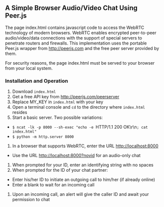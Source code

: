 ## A Simple Browser Audio/Video Chat Using Peer.js

The page index.html contains javascript code to access the WebRTC technology of modern browsers. WebRTC enables encrypted peer-to-peer audio/video/data connections with the support of special servers to penetrate routers and firewalls. This implementation uses the portable Peer.js wrapper from http://peerjs.com and the free peer server provided by them.

For security reasons, the page index.html must be served to your browser from your local system.

### Installation and Operation

1. Download `index.html`
1. Get a free API key from http://peerjs.com/peerserver
1. Replace MY_KEY in `index.html` with your key
1. Open a terminal console and `cd` to the directory where `index.html` resides
1. Start a basic server. Two possible variations:
  * `$ ncat -lk -p 8000 --sh-exec "echo -e `HTTP/1.1 200 OK\r\n`; cat index.html"`
  * `$ python -m http.server 8000`
1. In a browser that supports WebRTC, enter the URL [http://localhost:8000](http://localhost:8000)
  * Use the URL [http://localhost:8000?novid](http://localhost:8000?novid) for an audio-only chat
1. When prompted for your ID, enter an identifying string with no spaces
1. When prompted for the ID of your chat partner:
  * Enter his/her ID to initiate an outgoing call to him/her (if already online)
  * Enter a blank to wait for an incoming call
1. Upon an incoming call, an alert will give the caller ID and await your permission to chat
